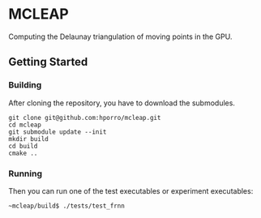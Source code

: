 # MCLEAP

Computing the Delaunay triangulation of moving points in the GPU. 

## Getting Started

### Building

After cloning the repository, you have to download the submodules.

```
git clone git@github.com:hporro/mcleap.git
cd mcleap
git submodule update --init
mkdir build
cd build
cmake ..
```

### Running

Then you can run one of the test executables or experiment executables:

```
~mcleap/build$ ./tests/test_frnn
```
